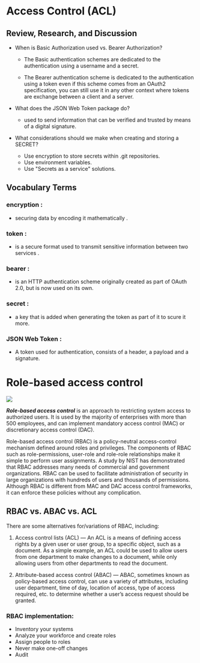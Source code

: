 # Access Control (ACL)
## Review, Research, and Discussion
* When is Basic Authorization used vs. Bearer Authorization? 
  * The Basic authentication schemes are dedicated to the authentication using a username and a secret.

  * The Bearer authentication scheme is dedicated to the authentication using a token even if this scheme comes from an OAuth2 specification, you can still use it in any other context where tokens are exchange between a client and a server.
  

* What does the JSON Web Token package do?
  *  used to send information that can be verified and trusted by means of a digital signature.


* What considerations should we make when creating and storing a SECRET?
  * Use encryption to store secrets within .git repositories.
  * Use environment variables.
  * Use "Secrets as a service" solutions.

## Vocabulary Terms

### encryption :
*  securing data by encoding it mathematically . 
### token :
* 	is a  secure format used to transmit sensitive information between two services .
### bearer :
*  is an HTTP authentication scheme originally created as part of OAuth 2.0, but is now used on its own.
### secret :
* a key that is added when generating the token as part of it to scure it more.

### JSON Web Token :
* A token used for authentication, consists of a header, a payload and a signature. 


# Role-based access control

![](https://www.dnsstuff.com/wp-content/uploads/2019/10/role-based-access-control.jpg)

***Role-based access control*** is an approach to restricting system access to authorized users. It is used by the majority of enterprises with more than 500 employees, and can implement mandatory access control (MAC) or discretionary access control (DAC).

Role-based access control (RBAC) is a policy-neutral access-control mechanism defined around roles and privileges. The components of RBAC such as role-permissions, user-role and role-role relationships make it simple to perform user assignments. A study by NIST has demonstrated that RBAC addresses many needs of commercial and government organizations. RBAC can be used to facilitate administration of security in large organizations with hundreds of users and thousands of permissions. Although RBAC is different from MAC and DAC access control frameworks, it can enforce these policies without any complication.

## RBAC vs. ABAC vs. ACL
There are some alternatives for/variations of RBAC, including:

1. Access control lists (ACL) — An ACL is a means of defining access rights by a given user or user group, to a specific object, such as a document.  As a simple example, an ACL could be used to allow users from one department to make changes to a document, while only allowing users from other departments to read the document.

1. Attribute-based access control (ABAC) — ABAC, sometimes known as policy-based access control, can use a variety of attributes, including user department, time of day, location of access, type of access required, etc. to determine whether a user’s access request should be granted.

### RBAC implementation:
* Inventory your systems
* Analyze your workforce and create roles
* Assign people to roles
* Never make one-off changes
*  Audit